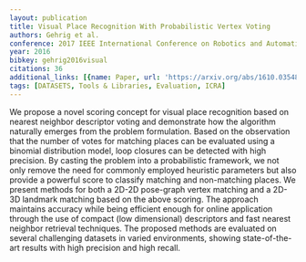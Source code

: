 ```yaml
---
layout: publication
title: Visual Place Recognition With Probabilistic Vertex Voting
authors: Gehrig et al.
conference: 2017 IEEE International Conference on Robotics and Automation (ICRA)
year: 2016
bibkey: gehrig2016visual
citations: 36
additional_links: [{name: Paper, url: 'https://arxiv.org/abs/1610.03548'}]
tags: [DATASETS, Tools & Libraries, Evaluation, ICRA]
---
```

We propose a novel scoring concept for visual place recognition based on
nearest neighbor descriptor voting and demonstrate how the algorithm naturally
emerges from the problem formulation. Based on the observation that the number
of votes for matching places can be evaluated using a binomial distribution
model, loop closures can be detected with high precision. By casting the
problem into a probabilistic framework, we not only remove the need for
commonly employed heuristic parameters but also provide a powerful score to
classify matching and non-matching places. We present methods for both a 2D-2D
pose-graph vertex matching and a 2D-3D landmark matching based on the above
scoring. The approach maintains accuracy while being efficient enough for
online application through the use of compact (low dimensional) descriptors and
fast nearest neighbor retrieval techniques. The proposed methods are evaluated
on several challenging datasets in varied environments, showing
state-of-the-art results with high precision and high recall.